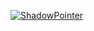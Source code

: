 [![ShadowPointer](https://github-readme-stats.vercel.app/api?username=ShadowPointer&theme=tokyonight)](https://github.com/anuraghazra/github-readme-stats)
